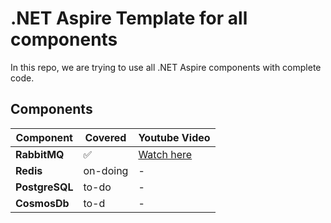 # .NET Aspire Template for all components
In this repo, we are trying to use all .NET Aspire components with complete code.

## Components

|Component|Covered|Youtube Video|
|---|---|---|
|**RabbitMQ**|:white_check_mark:|[Watch here](https://youtu.be/sOBqIleKiFo)|
|**Redis**|on-doing|-|
|**PostgreSQL**|to-do|-|
|**CosmosDb**|to-d|-|
